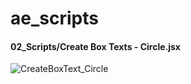 # ae_scripts

#### 02_Scripts/Create Box Texts - Circle.jsx
![CreateBoxText_Circle](https://github.com/nosleepcreative/ae_scripts/assets/109046500/a3985268-29be-4d88-a2ad-43410e78fc84)
